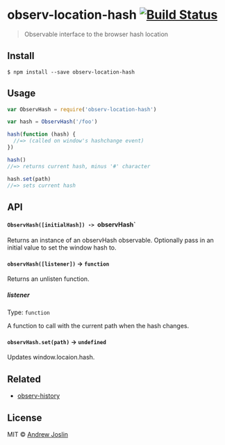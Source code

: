 # observ-location-hash [![Build Status](https://travis-ci.org/ajoslin/observ-location-hash.svg?branch=master)](https://travis-ci.org/ajoslin/observ-location-hash)

> Observable interface to the browser hash location

## Install

```
$ npm install --save observ-location-hash
```

## Usage

```js
var ObservHash = require('observ-location-hash')

var hash = ObservHash('/foo')

hash(function (hash) {
  //=> (called on window's hashchange event)
})

hash()
//=> returns current hash, minus '#' character

hash.set(path)
//=> sets current hash
```

## API

#### `ObservHash([initialHash]) -> `observHash`

Returns an instance of an observHash observable. Optionally pass in an initial value to set the window hash to.

#### `observHash([listener])` -> `function`

Returns an unlisten function.

##### listener

Type: `function`

A function to call with the current path when the hash changes.

#### `observHash.set(path)` -> `undefined`

Updates window.locaion.hash.

## Related

- [observ-history](https://github.com/bendrucker/observ-history)

## License

MIT © [Andrew Joslin](http://ajoslin.com)
